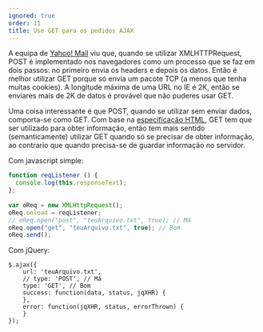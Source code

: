 ```yaml
---
ignored: true
order: 11
title: Use GET para os pedidos AJAX
---
```


A equipa de [Yahoo! Mail](http://mail.yahoo.com) viu que, quando se utilizar XMLHTTPRequest, POST é implementado nos navegadores como um processo que se faz em dois passos: no primeiro envia os headers e depois os datos. Então é melhor utilizar GET porque só envia um pacote TCP (a menos que tenha muitas cookies). A longitude máxima de uma URL no IE é 2K, então se enviares mais de 2K de datos é provável que não puderes usar GET.

Uma coisa interessante é que POST, quando se utilizar sem enviar dados, comporta-se como GET. Com base na [especificação HTML](http://www.w3.org/Protocols/rfc2616/rfc2616-sec9.html), GET tem que ser utilizado para obter informação, então tem mais sentido (semanticamente) utilizar GET quando só se precisar de obter informação, ao contrario que quando precisa-se de guardar informação no servidor.

Com javascript simple:

```js
function reqListener () {
  console.log(this.responseText);
};
 
var oReq = new XMLHttpRequest();
oReq.onload = reqListener;
// oReq.open("post", "teuArquivo.txt", true); // Má
oReq.open("get", "teuArquivo.txt", true); // Bom
oReq.send();
```

Com jQuery:

```
$.ajax({
	url: 'teuArquivo.txt',
	// type: 'POST', // Má
	type: 'GET', // Bom
	success: function(data, status, jqXHR) {
	},
	error: function(jqXHR, status, errorThrown) {
	}
});
```